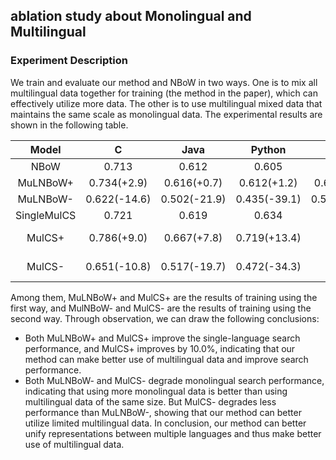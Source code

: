 
## ablation study about Monolingual and Multilingual

### Experiment Description

We train and evaluate our method and NBoW in two ways. One is to mix all multilingual data together for training (the method in the paper), which can effectively utilize more data. The other is to use multilingual mixed data that maintains the same scale as monolingual data. The experimental results are shown in the following table.

| Model | C | Java | Python | Avg |
| :-: | :-: | :-: | :-: | :-: |
| NBoW |0.713 | 0.612 |0.605 | 0.643 |
| MuLNBoW+ | 0.734(+2.9) | 0.616(+0.7) | 0.612(+1.2) | 0.654(+1.7) |
| MuLNBoW-|0.622(-14.6) |0.502(-21.9) | 0.435(-39.1)| 0.520(-23.7)|
| SingleMulCS |0.721 |  0.619 | 0.634 | 0.658|
| MulCS+ |0.786(+9.0)| 0.667(+7.8)| 0.719(+13.4)| 0.724 (+10.0)|
| MulCS- |0.651(-10.8) | 0.517(-19.7) |0.472(-34.3) | 0.547 (-20.3)|


Among them, MuLNBoW+ and MulCS+ are the results of training using the first way, and MulNBoW- and MulCS- are the results of training using the second way. Through observation, we can draw the following conclusions:
* Both MuLNBoW+ and MulCS+ improve the single-language search performance, and MulCS+ improves by 10.0%, indicating that our method can make better use of multilingual data and improve search performance.
* Both MuLNBoW- and MulCS- degrade monolingual search performance, indicating that using more monolingual data is better than using multilingual data of the same size. But MulCS- degrades less performance than MuLNBoW-, showing that our method can better utilize limited multilingual data.
In conclusion, our method can better unify representations between multiple languages and thus make better use of multilingual data.
